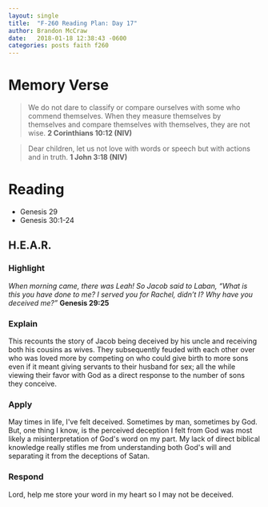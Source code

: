```yaml
---
layout: single
title:  "F-260 Reading Plan: Day 17"
author: Brandon McCraw
date:   2018-01-18 12:38:43 -0600
categories: posts faith f260
---
```


# Memory Verse
> We do not dare to classify or compare ourselves with some who commend themselves. When they measure themselves by themselves and compare themselves with themselves, they are not wise. **2 Corinthians 10:12 (NIV)**

> Dear children, let us not love with words or speech but with actions and in truth.  **1 John 3:18 (NIV)**

# Reading
* Genesis 29
* Genesis 30:1-24

## H.E.A.R.

### Highlight
_When morning came, there was Leah! So Jacob said to Laban, “What is this you have done to me? I served you for Rachel, didn’t I? Why have you deceived me?”_ **Genesis 29:25**

### Explain
This recounts the story of Jacob being deceived by his uncle and receiving both his cousins as wives.  They subsequently feuded with each other over who was loved more by competing on who could give birth to more sons even if it meant giving servants to their husband for sex; all the while viewing their favor with God as a direct response to the number of sons they conceive.

### Apply
May times in life, I've felt deceived.  Sometimes by man, sometimes by God.  But, one thing I know, is the perceived deception I felt from God was most likely a misinterpretation of God's word on my part.  My lack of direct biblical knowledge really stifles me from understanding both God's will and separating it from the deceptions of Satan.

### Respond
Lord, help me store your word in my heart so I may not be deceived.
